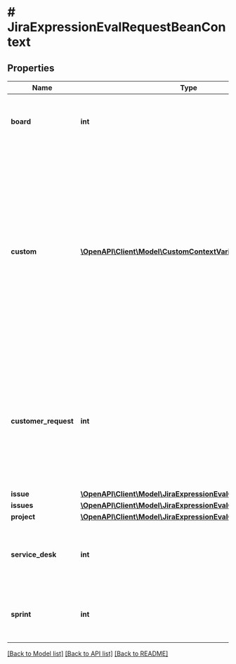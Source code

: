 # # JiraExpressionEvalRequestBeanContext

## Properties

Name | Type | Description | Notes
------------ | ------------- | ------------- | -------------
**board** | **int** | The ID of the board that is available under the &#x60;board&#x60; variable when evaluating the expression. | [optional]
**custom** | [**\OpenAPI\Client\Model\CustomContextVariable[]**](CustomContextVariable.md) | Custom context variables and their types. These variable types are available for use in a custom context:   *  &#x60;user&#x60;: A [user](https://developer.atlassian.com/cloud/jira/platform/jira-expressions-type-reference#user) specified as an Atlassian account ID.  *  &#x60;issue&#x60;: An [issue](https://developer.atlassian.com/cloud/jira/platform/jira-expressions-type-reference#issue) specified by ID or key. All the fields of the issue object are available in the Jira expression.  *  &#x60;json&#x60;: A JSON object containing custom content.  *  &#x60;list&#x60;: A JSON list of &#x60;user&#x60;, &#x60;issue&#x60;, or &#x60;json&#x60; variable types. | [optional]
**customer_request** | **int** | The ID of the customer request that is available under the &#x60;customerRequest&#x60; variable when evaluating the expression. This is the same as the ID of the underlying Jira issue, but the customer request context variable will have a different type. | [optional]
**issue** | [**\OpenAPI\Client\Model\JiraExpressionEvalContextBeanIssue**](JiraExpressionEvalContextBeanIssue.md) |  | [optional]
**issues** | [**\OpenAPI\Client\Model\JiraExpressionEvalContextBeanIssues**](JiraExpressionEvalContextBeanIssues.md) |  | [optional]
**project** | [**\OpenAPI\Client\Model\JiraExpressionEvalContextBeanProject**](JiraExpressionEvalContextBeanProject.md) |  | [optional]
**service_desk** | **int** | The ID of the service desk that is available under the &#x60;serviceDesk&#x60; variable when evaluating the expression. | [optional]
**sprint** | **int** | The ID of the sprint that is available under the &#x60;sprint&#x60; variable when evaluating the expression. | [optional]

[[Back to Model list]](../../README.md#models) [[Back to API list]](../../README.md#endpoints) [[Back to README]](../../README.md)
